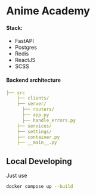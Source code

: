 # Anime Academy

#### Stack:
- FastAPI
- Postgres
- Redis
- ReactJS
- SCSS

#### Backend architecture

```yaml
├── src
    ├── clients/
    ├── server/
      ├── routers/
      ├── app.py
      ├── handle_errors.py
    ├── services/
    ├── settings/
    ├── container.py
    ├── __main__.py
```

## Local Developing

Just use
```bash
docker compose up --build
```
